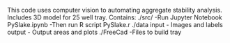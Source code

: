 This code uses computer vision to automating aggregate stability analysis. Includes 3D model for 25 well tray.
Contains:
./src/
-Run Jupyter Notebook PySlake.ipynb
-Then run R script PySlake.r
./data
input - Images and labels
output - Output areas and plots
./FreeCad
-Files to build tray